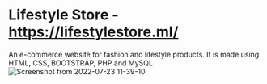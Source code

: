 # Lifestyle Store - https://lifestylestore.ml/
An e-commerce website for fashion and lifestyle products.
It is made using HTML, CSS, BOOTSTRAP, PHP and MySQL
![Screenshot from 2022-07-23 11-39-10](https://user-images.githubusercontent.com/55396429/180592907-33c30452-a979-4c93-9027-40db2d969fa7.png)
